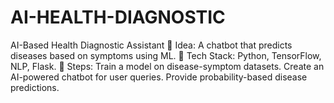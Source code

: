 # AI-HEALTH-DIAGNOSTIC
AI-Based Health Diagnostic Assistant 
🔹 Idea: A chatbot that predicts diseases based on symptoms using ML. 
🔹 Tech Stack: Python, TensorFlow, NLP, Flask. 
🔹 Steps:  Train a model on disease-symptom datasets. 
Create an AI-powered chatbot for user queries.
Provide probability-based disease predictions.
